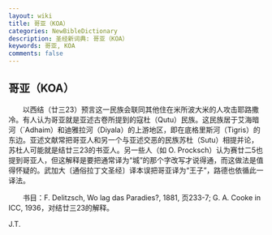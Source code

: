 ```yaml
---
layout: wiki
title: 哥亚（KOA）
categories: NewBibleDictionary
description: 圣经新词典: 哥亚（KOA）
keywords: 哥亚, KOA
comments: false
---
```


## 哥亚（KOA）

　　以西结（廿三23）预言这一民族会联同其他住在米所波大米的人攻击耶路撒冷。有人认为哥亚就是亚述古卷所提到的寇杜（Qutu）民族。这民族居于艾海暗河（`Adhaim）和迪雅拉河（Diyala）的上游地区，即在底格里斯河（Tigris）的东边。亚述文献常把哥亚人和另一个与亚述交恶的民族苏杜（Sutu）相提并论，苏杜人可能就是结廿三23的书亚人。另一些人（如 O. Procksch）认为赛廿二5也提到哥亚人，但这解释是要把通常译为“城”的那个字改写才说得通，而这做法是值得怀疑的。武加大〔通俗拉丁文圣经〕译本误把哥亚译为“王子”，路德也依循此一译法。

　　书目：F. Delitzsch, Wo lag das Paradies?, 1881, 页233-7; G. A. Cooke in ICC, 1936，对结廿三23的解释。

J.T.








